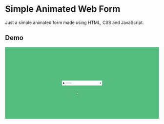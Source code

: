 # Simple Animated Web Form

Just a simple animated form made using HTML, CSS and JavaScript.

## Demo

![](demo.gif)
